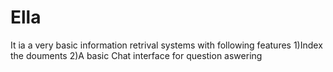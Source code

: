 # Ella
It ia a very basic information retrival systems with following features 
  1)Index the douments 
  2)A basic Chat interface for question aswering 
